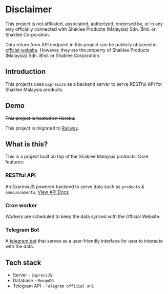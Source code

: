 # Disclaimer

This project is not affiliated, associated, authorized, endorsed by, or in any way officially connected with Shaklee Products (Malaysia) Sdn. Bhd. or Shaklee Corporation.

Data return from API endpoint in this project can be publicly obtained in [official website](https://www.shaklee.com.my/). However, they are the property of Shaklee Products (Malaysia) Sdn. Bhd. or Shaklee Corporation.

## Introduction

This projects uses `ExpressJS` as a backend server to serve RESTful API for Shaklee Malaysia products.

## Demo

~~This project is hosted on Heroku.~~

This project is migrated to [Railway](https://railway.app/).

## What is this?

This is a project built on top of the Shaklee Malaysia products. Core features:

### RESTful API

An ExpressJS powered backend to serve data such as `products` & `announcements`. [View API Docs](https://shaklee-my-api.up.railway.app/)

### Cron worker

Workers are scheduled to keep the data synced with the Official Website.

### Telegram Bot

A [telegram bot](https://t.me/ShakleeMYBot) that serves as a user-friendly interface for user to interacte with the data.

## Tech stack

- Server - `ExpressJS`
- Database - `MongoDB`
- Telegram API - `Telegram official API`
